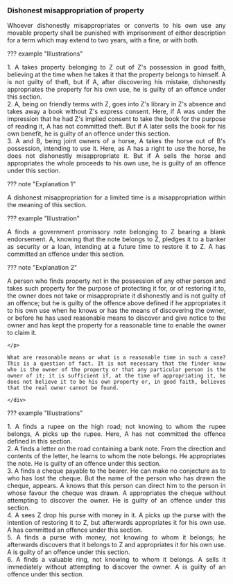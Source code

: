 ### Dishonest misappropriation of property
<div style="text-align: justify">

Whoever dishonestly misappropriates or converts to his own use any movable property shall be punished with imprisonment of either description for a term which may extend to two years, with a fine, or with both.

</div>

??? example "Illustrations"
    <div style="text-align: justify"> 1. A takes property belonging to Z out of Z's possession in good faith, believing at the time when he takes it that the property belongs to himself. A is not guilty of theft, but if A, after discovering his mistake, dishonestly appropriates the property for his own use, he is guilty of an offence under this section.
    <div style="text-align: justify"> 2. A, being on friendly terms with Z, goes into Z's library in Z's absence and takes away a book without Z's express consent. Here, if A was under the impression that he had Z's implied consent to take the book for the purpose of reading it, A has not committed theft. But if A later sells the book for his own benefit, he is guilty of an offence under this section.
    <div style="text-align: justify"> 3. A and B, being joint owners of a horse, A takes the horse out of B's possession, intending to use it. Here, as A has a right to use the horse, he does not dishonestly misappropriate it. But if A sells the horse and appropriates the whole proceeds to his own use, he is guilty of an offence under this section.

??? note "Explanation 1"
    <div style="text-align: justify"> A dishonest misappropriation for a limited time is a misappropriation within the meaning of this section.

??? example "Illustration"
    <div style="text-align: justify"> A finds a government promissory note belonging to Z bearing a blank endorsement. A, knowing that the note belongs to Z, pledges it to a banker as security or a loan, intending at a future time to restore it to Z. A has committed an offence under this section.

??? note "Explanation 2"
    <div style="text-align: justify"> A person who finds property not in the possession of any other person and takes such property for the purpose of protecting it for, or of restoring it to, the owner does not take or misappropriate it dishonestly and is not guilty of an offence; but he is guilty of the offence above defined if he appropriates it to his own use when he knows or has the means of discovering the owner, or before he has used reasonable means to discover and give notice to the owner and has kept the property for a reasonable time to enable the owner to claim it.
    
    </p>

    What are reasonable means or what is a reasonable time in such a case? This is a question of fact. It is not necessary that the finder know who is the owner of the property or that any particular person is the owner of it; it is sufficient if, at the time of appropriating it, he does not believe it to be his own property or, in good faith, believes that the real owner cannot be found.
    
    </div>

??? example "Illustrations"
    <div style="text-align: justify"> 1. A finds a rupee on the high road; not knowing to whom the rupee belongs, A picks up the rupee. Here, A has not committed the offence defined in this section.
    <div style="text-align: justify"> 2. A finds a letter on the road containing a bank note. From the direction and contents of the letter, he learns to whom the note belongs. He appropriates the note. He is guilty of an offence under this section.
    <div style="text-align: justify"> 3. A finds a cheque payable to the bearer. He can make no conjecture as to who has lost the cheque. But the name of the person who has drawn the cheque, appears. A knows that this person can direct him to the person in whose favour the cheque was drawn. A appropriates the cheque without attempting to discover the owner. He is guilty of an offence under this section.
    <div style="text-align: justify"> 4. A sees Z drop his purse with money in it. A picks up the purse with the intention of restoring it to Z, but afterwards appropriates it for his own use. A has committed an offence under this section.
    <div style="text-align: justify"> 5. A finds a purse with money, not knowing to whom it belongs; he afterwards discovers that it belongs to Z and appropriates it for his own use. A is guilty of an offence under this section.
    <div style="text-align: justify"> 6. A finds a valuable ring, not knowing to whom it belongs. A sells it immediately without attempting to discover the owner. A is guilty of an offence under this section.


